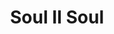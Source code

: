 ---
title: "Soul II Soul"
summary: "Led by producer/vocalist/songwriter DJ Jazzie B, Soul II Soul was one of the most innovative dance/R&B outfits of the late '80s, creating a seductive, deep R&B that borrowed from Philly soul, disco, reggae, and '80s hip-hop. Originally featuring , producer/arranger and instrumentalist Philip , the musical collective came together in the late '80s. Two singles, \"Fairplay\" and \"Feel Free\", began to attract attention both in clubs and in the press. Featuring the vocals of , Soul II Soul's third single \"Keep on Movin'\", reached the U.K. Top Ten in March of 1989. Released in the summer of 1989, \"Back to Life\" also featured Wheeler and became their first number 1 hit. Soul II Soul released their debut album, Club Classics, Vol. One, shortly afterward. Wheeler left the group before the recording of the group's second album, Vol. 2: 1990 — A New Decade. The album debuted at number one in the U.K., yet it caught the group in a holding pattern. Hooper soon left the collective, leaving Jazzie B. to soldier on alone. Hooper went on to work with several of the most influential and popular acts of the early '90s, including , , and . Since 2007, Soul II Soul has reunited with the lineup of Jazzie B and Caron Wheeler. Wheeler took a departure from the group after their reunion tour in 2010, with Charlotte taking her place as lead vocalist. In 2013, Charlotte left the group to focus on her solo career and Wheeler rejoined the group. In December 2016, Soul II Soul released their second live album \"Origins\", which features Wheeler and Jazzie B as the lineup."
slug: "soul-ii-soul"
image: "soul-ii-soul.jpg"
apple_music_artist_url: "https://music.apple.com/gb/artist/soul-ii-soul/524651"
wikipedia_url: "https://en.wikipedia.org/wiki/Soul_II_Soul"
---